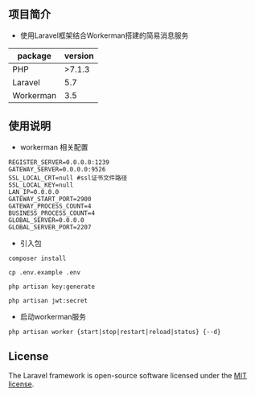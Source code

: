 ## 项目简介
 * 使用Laravel框架结合Workerman搭建的简易消息服务
 
package|version 
---|---
PHP|>7.1.3
Laravel|5.7
Workerman|3.5
 
## 使用说明
 * workerman 相关配置
 ```
 REGISTER_SERVER=0.0.0.0:1239
 GATEWAY_SERVER=0.0.0.0:9526
 SSL_LOCAL_CRT=null #ssl证书文件路径
 SSL_LOCAL_KEY=null
 LAN_IP=0.0.0.0
 GATEWAY_START_PORT=2900
 GATEWAY_PROCESS_COUNT=4
 BUSINESS_PROCESS_COUNT=4
 GLOBAL_SERVER=0.0.0.0
 GLOBAL_SERVER_PORT=2207
 ```
 * 引入包
 
 ```
 composer install
 
 cp .env.example .env
 
 php artisan key:generate
 
 php artisan jwt:secret

 ```
 
 * 启动workerman服务
 
```
php artisan worker {start|stop|restart|reload|status} {--d}
```
 

## License

The Laravel framework is open-source software licensed under the [MIT license](https://opensource.org/licenses/MIT).

